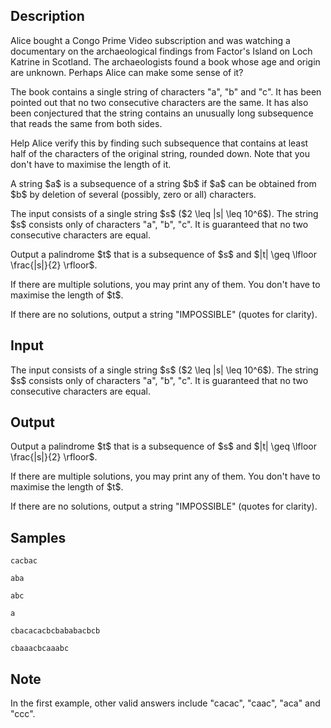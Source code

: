 ## Description

<div><p>Alice bought a Congo Prime Video subscription and was watching a documentary on the archaeological findings from Factor's Island on Loch Katrine in Scotland. The archaeologists found a book whose age and origin are unknown. Perhaps Alice can make some sense of it?</p><p>The book contains a single string of characters "<span class="tex-font-style-tt">a</span>", "<span class="tex-font-style-tt">b</span>" and "<span class="tex-font-style-tt">c</span>". It has been pointed out that no two consecutive characters are the same. It has also been conjectured that the string contains an unusually long subsequence that reads the same from both sides. </p><p>Help Alice verify this by finding such subsequence that contains at least half of the characters of the original string, rounded down. Note that you don't have to maximise the length of it.</p><p>A string $a$ is a subsequence of a string $b$ if $a$ can be obtained from $b$ by deletion of several (possibly, zero or all) characters.</p></div><div class="input-specification"><p>The input consists of a single string $s$&nbsp;($2 \leq |s| \leq 10^6$). The string $s$ consists only of characters "<span class="tex-font-style-tt">a</span>", "<span class="tex-font-style-tt">b</span>", "<span class="tex-font-style-tt">c</span>". It is guaranteed that no two consecutive characters are equal.</p></div><div class="output-specification"><p>Output a palindrome $t$ that is a subsequence of $s$ and $|t| \geq \lfloor \frac{|s|}{2} \rfloor$.</p><p>If there are multiple solutions, you may print any of them. You don't have to maximise the length of $t$.</p><p>If there are no solutions, output a string "<span class="tex-font-style-tt">IMPOSSIBLE</span>" (quotes for clarity).</p></div>

## Input

<p>The input consists of a single string $s$&nbsp;($2 \leq |s| \leq 10^6$). The string $s$ consists only of characters "<span class="tex-font-style-tt">a</span>", "<span class="tex-font-style-tt">b</span>", "<span class="tex-font-style-tt">c</span>". It is guaranteed that no two consecutive characters are equal.</p>

## Output

<p>Output a palindrome $t$ that is a subsequence of $s$ and $|t| \geq \lfloor \frac{|s|}{2} \rfloor$.</p><p>If there are multiple solutions, you may print any of them. You don't have to maximise the length of $t$.</p><p>If there are no solutions, output a string "<span class="tex-font-style-tt">IMPOSSIBLE</span>" (quotes for clarity).</p>

## Samples

```input1
cacbac
```

```output1
aba
```






```input2
abc
```

```output2
a
```






```input3
cbacacacbcbababacbcb
```

```output3
cbaaacbcaaabc
```




## Note

<p>In the first example, other valid answers include "<span class="tex-font-style-tt">cacac</span>", "<span class="tex-font-style-tt">caac</span>", "<span class="tex-font-style-tt">aca</span>" and "<span class="tex-font-style-tt">ccc</span>". </p>
